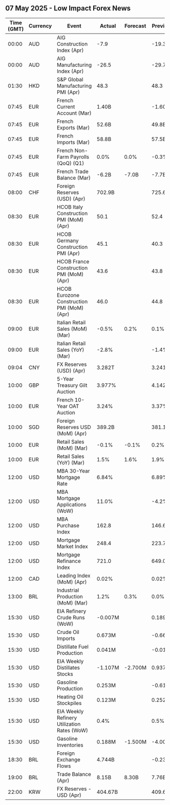 ## 07 May 2025 - Low Impact Forex News

| Time (GMT) | Currency | Event | Actual | Forecast | Previous |
|------|----------|-------|--------|----------|----------|
| 00:00 | AUD | AIG Construction Index (Apr) | -7.9 |  | -19.3 |
| 00:00 | AUD | AIG Manufacturing Index (Apr) | -26.5 |  | -29.7 |
| 01:30 | HKD | S&P Global Manufacturing PMI (Apr) | 48.3 |  | 48.3 |
| 07:45 | EUR | French Current Account (Mar) | 1.40B |  | -1.60B |
| 07:45 | EUR | French Exports (Mar) | 52.6B |  | 49.8B |
| 07:45 | EUR | French Imports (Mar) | 58.8B |  | 57.5B |
| 07:45 | EUR | French Non-Farm Payrolls (QoQ) (Q1) | 0.0% | 0.0% | -0.3% |
| 07:45 | EUR | French Trade Balance (Mar) | -6.2B | -7.0B | -7.7B |
| 08:00 | CHF | Foreign Reserves (USD) (Apr) | 702.9B |  | 725.6B |
| 08:30 | EUR | HCOB Italy Construction PMI (MoM) (Apr) | 50.1 |  | 52.4 |
| 08:30 | EUR | HCOB Germany Construction PMI (Apr) | 45.1 |  | 40.3 |
| 08:30 | EUR | HCOB France Construction PMI (MoM) (Apr) | 43.6 |  | 43.8 |
| 08:30 | EUR | HCOB Eurozone Construction PMI (MoM) (Apr) | 46.0 |  | 44.8 |
| 09:00 | EUR | Italian Retail Sales (MoM) (Mar) | -0.5% | 0.2% | 0.1% |
| 09:00 | EUR | Italian Retail Sales (YoY) (Mar) | -2.8% |  | -1.4% |
| 09:04 | CNY | FX Reserves (USD) (Apr) | 3.282T |  | 3.241T |
| 10:00 | GBP | 5-Year Treasury Gilt Auction | 3.977% |  | 4.142% |
| 10:00 | EUR | French 10-Year OAT Auction | 3.24% |  | 3.37% |
| 10:00 | SGD | Foreign Reserves USD (MoM) (Apr) | 389.2B |  | 381.1B |
| 10:00 | EUR | Retail Sales (MoM) (Mar) | -0.1% | -0.1% | 0.2% |
| 10:00 | EUR | Retail Sales (YoY) (Mar) | 1.5% | 1.6% | 1.9% |
| 12:00 | USD | MBA 30-Year Mortgage Rate | 6.84% |  | 6.89% |
| 12:00 | USD | MBA Mortgage Applications (WoW) | 11.0% |  | -4.2% |
| 12:00 | USD | MBA Purchase Index | 162.8 |  | 146.6 |
| 12:00 | USD | Mortgage Market Index | 248.4 |  | 223.7 |
| 12:00 | USD | Mortgage Refinance Index | 721.0 |  | 649.0 |
| 12:00 | CAD | Leading Index (MoM) (Apr) | 0.02% |  | 0.02% |
| 13:00 | BRL | Industrial Production (MoM) (Mar) | 1.2% | 0.3% | 0.0% |
| 15:30 | USD | EIA Refinery Crude Runs (WoW) | -0.007M |  | 0.189M |
| 15:30 | USD | Crude Oil Imports | 0.673M |  | -0.663M |
| 15:30 | USD | Distillate Fuel Production | 0.041M |  | -0.017M |
| 15:30 | USD | EIA Weekly Distillates Stocks | -1.107M | -2.700M | 0.937M |
| 15:30 | USD | Gasoline Production | 0.253M |  | -0.616M |
| 15:30 | USD | Heating Oil Stockpiles | 0.123M |  | 0.252M |
| 15:30 | USD | EIA Weekly Refinery Utilization Rates (WoW) | 0.4% |  | 0.5% |
| 15:30 | USD | Gasoline Inventories | 0.188M | -1.500M | -4.003M |
| 18:30 | BRL | Foreign Exchange Flows | 4.744B |  | -0.236B |
| 19:00 | BRL | Trade Balance (Apr) | 8.15B | 8.30B | 7.76B |
| 22:00 | KRW | FX Reserves - USD (Apr) | 404.67B |  | 409.66B |
